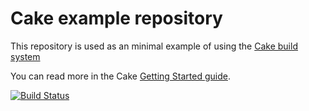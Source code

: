 # Cake example repository

This repository is used as an minimal example of using the [Cake build system](https://cakebuild.net)

You can read more in the Cake [Getting Started guide](https://cakebuild.net/docs/tutorials/getting-started).

[![Build Status](https://ci.appveyor.com/api/projects/status/dfi1xib48d9diiac?svg=true)](https://ci.appveyor.com/project/cakebuild/example)
